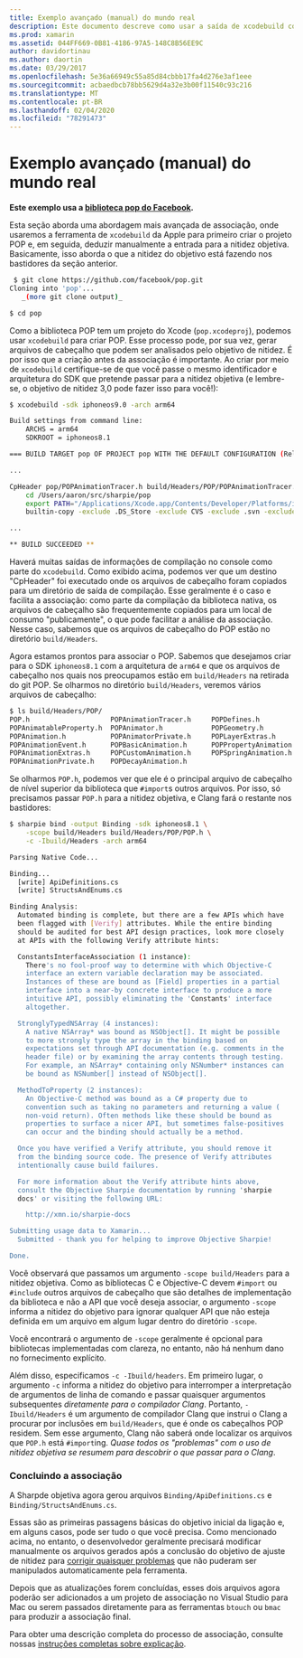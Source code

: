 ```yaml
---
title: Exemplo avançado (manual) do mundo real
description: Este documento descreve como usar a saída de xcodebuild como a entrada para a nitidez objetiva, que fornece informações sobre qual é a nitidez do objetivo nos bastidores.
ms.prod: xamarin
ms.assetid: 044FF669-0B81-4186-97A5-148C8B56EE9C
author: davidortinau
ms.author: daortin
ms.date: 03/29/2017
ms.openlocfilehash: 5e36a66949c55a85d84cbbb17fa4d276e3af1eee
ms.sourcegitcommit: acbaedbcb78bb5629d4a32e3b00f11540c93c216
ms.translationtype: MT
ms.contentlocale: pt-BR
ms.lasthandoff: 02/04/2020
ms.locfileid: "78291473"
---
```

# <a name="advanced-manual-real-world-example"></a>Exemplo avançado (manual) do mundo real

**Este exemplo usa a [biblioteca pop do Facebook](https://github.com/facebook/pop).**

Esta seção aborda uma abordagem mais avançada de associação, onde usaremos a ferramenta de `xcodebuild` da Apple para primeiro criar o projeto POP e, em seguida, deduzir manualmente a entrada para a nitidez objetiva. Basicamente, isso aborda o que a nitidez do objetivo está fazendo nos bastidores da seção anterior.

```bash
 $ git clone https://github.com/facebook/pop.git
Cloning into 'pop'...
   _(more git clone output)_

$ cd pop
```

Como a biblioteca POP tem um projeto do Xcode (`pop.xcodeproj`), podemos usar `xcodebuild` para criar POP. Esse processo pode, por sua vez, gerar arquivos de cabeçalho que podem ser analisados pelo objetivo de nitidez. É por isso que a criação antes da associação é importante. Ao criar por meio de `xcodebuild` certifique-se de que você passe o mesmo identificador e arquitetura do SDK que pretende passar para a nitidez objetiva (e lembre-se, o objetivo de nitidez 3,0 pode fazer isso para você!):

```bash
$ xcodebuild -sdk iphoneos9.0 -arch arm64

Build settings from command line:
    ARCHS = arm64
    SDKROOT = iphoneos8.1

=== BUILD TARGET pop OF PROJECT pop WITH THE DEFAULT CONFIGURATION (Release) ===

...

CpHeader pop/POPAnimationTracer.h build/Headers/POP/POPAnimationTracer.h
    cd /Users/aaron/src/sharpie/pop
    export PATH="/Applications/Xcode.app/Contents/Developer/Platforms/iPhoneOS.platform/Developer/usr/bin:/Applications/Xcode.app/Contents/Developer/usr/bin:/Users/aaron/bin::/usr/local/bin:/usr/bin:/bin:/usr/sbin:/sbin:/opt/X11/bin:/usr/local/git/bin:/Users/aaron/.rvm/bin"
    builtin-copy -exclude .DS_Store -exclude CVS -exclude .svn -exclude .git -exclude .hg -strip-debug-symbols -strip-tool /Applications/Xcode.app/Contents/Developer/Toolchains/XcodeDefault.xctoolchain/usr/bin/strip -resolve-src-symlinks /Users/aaron/src/sharpie/pop/pop/POPAnimationTracer.h /Users/aaron/src/sharpie/pop/build/Headers/POP

...

** BUILD SUCCEEDED **
```

Haverá muitas saídas de informações de compilação no console como parte do `xcodebuild`. Como exibido acima, podemos ver que um destino "CpHeader" foi executado onde os arquivos de cabeçalho foram copiados para um diretório de saída de compilação. Esse geralmente é o caso e facilita a associação: como parte da compilação da biblioteca nativa, os arquivos de cabeçalho são frequentemente copiados para um local de consumo "publicamente", o que pode facilitar a análise da associação. Nesse caso, sabemos que os arquivos de cabeçalho do POP estão no diretório `build/Headers`.

Agora estamos prontos para associar o POP. Sabemos que desejamos criar para o SDK `iphoneos8.1` com a arquitetura de `arm64` e que os arquivos de cabeçalho nos quais nos preocupamos estão em `build/Headers` na retirada do git POP. Se olharmos no diretório `build/Headers`, veremos vários arquivos de cabeçalho:

```bash
$ ls build/Headers/POP/
POP.h                    POPAnimationTracer.h     POPDefines.h
POPAnimatableProperty.h  POPAnimator.h            POPGeometry.h
POPAnimation.h           POPAnimatorPrivate.h     POPLayerExtras.h
POPAnimationEvent.h      POPBasicAnimation.h      POPPropertyAnimation.h
POPAnimationExtras.h     POPCustomAnimation.h     POPSpringAnimation.h
POPAnimationPrivate.h    POPDecayAnimation.h
```

Se olharmos `POP.h`, podemos ver que ele é o principal arquivo de cabeçalho de nível superior da biblioteca que `#import`s outros arquivos. Por isso, só precisamos passar `POP.h` para a nitidez objetiva, e Clang fará o restante nos bastidores:

```bash
$ sharpie bind -output Binding -sdk iphoneos8.1 \
    -scope build/Headers build/Headers/POP/POP.h \
    -c -Ibuild/Headers -arch arm64

Parsing Native Code...

Binding...
  [write] ApiDefinitions.cs
  [write] StructsAndEnums.cs

Binding Analysis:
  Automated binding is complete, but there are a few APIs which have
  been flagged with [Verify] attributes. While the entire binding
  should be audited for best API design practices, look more closely
  at APIs with the following Verify attribute hints:

  ConstantsInterfaceAssociation (1 instance):
    There's no fool-proof way to determine with which Objective-C
    interface an extern variable declaration may be associated.
    Instances of these are bound as [Field] properties in a partial
    interface into a near-by concrete interface to produce a more
    intuitive API, possibly eliminating the 'Constants' interface
    altogether.

  StronglyTypedNSArray (4 instances):
    A native NSArray* was bound as NSObject[]. It might be possible
    to more strongly type the array in the binding based on
    expectations set through API documentation (e.g. comments in the
    header file) or by examining the array contents through testing.
    For example, an NSArray* containing only NSNumber* instances can
    be bound as NSNumber[] instead of NSObject[].

  MethodToProperty (2 instances):
    An Objective-C method was bound as a C# property due to
    convention such as taking no parameters and returning a value (
    non-void return). Often methods like these should be bound as
    properties to surface a nicer API, but sometimes false-positives
    can occur and the binding should actually be a method.

  Once you have verified a Verify attribute, you should remove it
  from the binding source code. The presence of Verify attributes
  intentionally cause build failures.

  For more information about the Verify attribute hints above,
  consult the Objective Sharpie documentation by running 'sharpie
  docs' or visiting the following URL:

    http://xmn.io/sharpie-docs

Submitting usage data to Xamarin...
  Submitted - thank you for helping to improve Objective Sharpie!

Done.
```

Você observará que passamos um argumento `-scope build/Headers` para a nitidez objetiva. Como as bibliotecas C e Objective-C devem `#import` ou `#include` outros arquivos de cabeçalho que são detalhes de implementação da biblioteca e não a API que você deseja associar, o argumento `-scope` informa a nitidez do objetivo para ignorar qualquer API que não esteja definida em um arquivo em algum lugar dentro do diretório `-scope`.

Você encontrará o argumento de `-scope` geralmente é opcional para bibliotecas implementadas com clareza, no entanto, não há nenhum dano no fornecimento explícito.

Além disso, especificamos `-c -Ibuild/headers`. Em primeiro lugar, o argumento `-c` informa a nitidez do objetivo para interromper a interpretação de argumentos de linha de comando e passar quaisquer argumentos subsequentes _diretamente para o compilador Clang_. Portanto, `-Ibuild/Headers` é um argumento de compilador Clang que instrui o Clang a procurar por inclusões em `build/Headers`, que é onde os cabeçalhos POP residem. Sem esse argumento, Clang não saberá onde localizar os arquivos que `POP.h` está `#import`ing. _Quase todos os "problemas" com o uso de nitidez objetiva se resumem para descobrir o que passar para o Clang_.

### <a name="completing-the-binding"></a>Concluindo a associação

A Sharpde objetiva agora gerou arquivos `Binding/ApiDefinitions.cs` e `Binding/StructsAndEnums.cs`.

Essas são as primeiras passagens básicas do objetivo inicial da ligação e, em alguns casos, pode ser tudo o que você precisa. Como mencionado acima, no entanto, o desenvolvedor geralmente precisará modificar manualmente os arquivos gerados após a conclusão do objetivo de ajuste de nitidez para [corrigir quaisquer problemas](~/cross-platform/macios/binding/objective-sharpie/platform/apidefinitions-structsandenums.md) que não puderam ser manipulados automaticamente pela ferramenta.

Depois que as atualizações forem concluídas, esses dois arquivos agora poderão ser adicionados a um projeto de associação no Visual Studio para Mac ou serem passados diretamente para as ferramentas `btouch` ou `bmac` para produzir a associação final.

Para obter uma descrição completa do processo de associação, consulte nossas [instruções completas sobre explicação](~/ios/platform/binding-objective-c/walkthrough.md).
